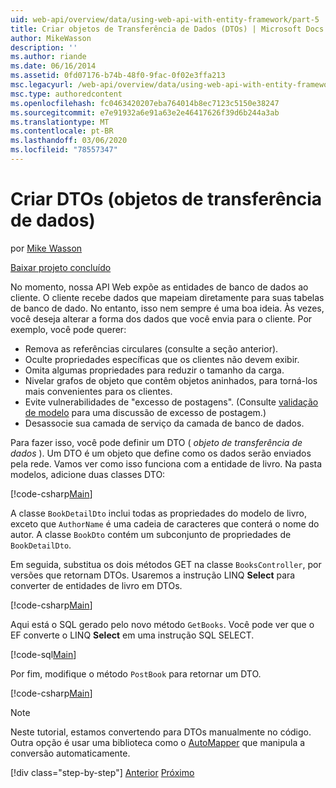 ```yaml
---
uid: web-api/overview/data/using-web-api-with-entity-framework/part-5
title: Criar objetos de Transferência de Dados (DTOs) | Microsoft Docs
author: MikeWasson
description: ''
ms.author: riande
ms.date: 06/16/2014
ms.assetid: 0fd07176-b74b-48f0-9fac-0f02e3ffa213
msc.legacyurl: /web-api/overview/data/using-web-api-with-entity-framework/part-5
msc.type: authoredcontent
ms.openlocfilehash: fc0463420207eba764014b8ec7123c5150e38247
ms.sourcegitcommit: e7e91932a6e91a63e2e46417626f39d6b244a3ab
ms.translationtype: MT
ms.contentlocale: pt-BR
ms.lasthandoff: 03/06/2020
ms.locfileid: "78557347"
---
```

# <a name="create-data-transfer-objects-dtos"></a>Criar DTOs (objetos de transferência de dados)

por [Mike Wasson](https://github.com/MikeWasson)

[Baixar projeto concluído](https://github.com/MikeWasson/BookService)

No momento, nossa API Web expõe as entidades de banco de dados ao cliente. O cliente recebe dados que mapeiam diretamente para suas tabelas de banco de dado. No entanto, isso nem sempre é uma boa ideia. Às vezes, você deseja alterar a forma dos dados que você envia para o cliente. Por exemplo, você pode querer:

- Remova as referências circulares (consulte a seção anterior).
- Oculte propriedades específicas que os clientes não devem exibir.
- Omita algumas propriedades para reduzir o tamanho da carga.
- Nivelar grafos de objeto que contêm objetos aninhados, para torná-los mais convenientes para os clientes.
- Evite vulnerabilidades de "excesso de postagens". (Consulte [validação de modelo](../../formats-and-model-binding/model-validation-in-aspnet-web-api.md) para uma discussão de excesso de postagem.)
- Desassocie sua camada de serviço da camada de banco de dados.

Para fazer isso, você pode definir um DTO ( *objeto de transferência de dados* ). Um DTO é um objeto que define como os dados serão enviados pela rede. Vamos ver como isso funciona com a entidade de livro. Na pasta modelos, adicione duas classes DTO:

[!code-csharp[Main](part-5/samples/sample1.cs)]

A classe `BookDetailDto` inclui todas as propriedades do modelo de livro, exceto que `AuthorName` é uma cadeia de caracteres que conterá o nome do autor. A classe `BookDto` contém um subconjunto de propriedades de `BookDetailDto`.

Em seguida, substitua os dois métodos GET na classe `BooksController`, por versões que retornam DTOs. Usaremos a instrução LINQ **Select** para converter de entidades de livro em DTOs.

[!code-csharp[Main](part-5/samples/sample2.cs)]

Aqui está o SQL gerado pelo novo método `GetBooks`. Você pode ver que o EF converte o LINQ **Select** em uma instrução SQL SELECT.

[!code-sql[Main](part-5/samples/sample3.sql)]

Por fim, modifique o método `PostBook` para retornar um DTO.

[!code-csharp[Main](part-5/samples/sample4.cs)]

> [!NOTE]
> Neste tutorial, estamos convertendo para DTOs manualmente no código. Outra opção é usar uma biblioteca como o [AutoMapper](http://automapper.org/) que manipula a conversão automaticamente.
> 
> [!div class="step-by-step"]
> [Anterior](part-4.md)
> [Próximo](part-6.md)
